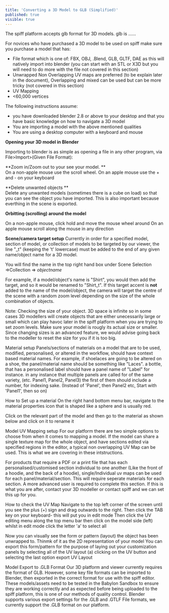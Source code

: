 ```yaml
---
title: 'Converting a 3D Model to GLB (Simplified)'
published: true
visible: true
---
```


The spiff platform accepts glb format for 3D models. glb is ......

For novices who have purchased a 3D model to be used on spiff make sure you purchase a model that has: 
- File format which is one of: FBX, OBJ, .Blend, GLB, GLTF, DAE as this will natively import into blender (you can start with an STL or X3D but you will need to do more with the file not covered in this section)
- Unwrapped Non Overlapping UV maps are preferred (to be explain later in the document), Overlapping and mixed can be used but can be more tricky (not covered in this section)
- UV Mapping
- <60,000 vertices


The following instructions assume:
* you have downloaded blender 2.8 or above to your desktop and that you have basic knowledge on how to navigate a 3D model
* You are importing a model with the above mentioned qualities
* You are using a desktop computer with a keyboard and mouse

**Opening your 3D model in Blender**

Importing to blender is as simple as opening a file in any other program, via File>Import>(Given File Format):

**Zoom in/Zoom out to your see your model. **  
On a non-apple mouse use the scroll wheel. 
On an apple mouse use the + and - on your keyboard

**Delete unwanted objects **  
Delete any unwanted models (sometimes there is a cube on load) so that you can see the object you have imported. This is also important because everthing in the scene is exported. 

**Orbitting (scrolling) around the model**

On a non-apple mouse, click hold and move the mouse wheel around 
On an apple mouse scroll along the mouse in any direction

**Scene/camera target setup**
Currently in order for a specified model, section of model, or collection of models to be targeted by our viewer, the line "_t" (keeping the 't' lowercase) must be added to the end of any given name/object name for a 3D model. 

You will find the name in the top right hand box under Scene Selection =>Collection => _objectname_

For example, if a model/object's name is "Shirt", you would then add the target, and so it would be renamed to "Shirt_t". If this target accent is **not** added to the name of the model/object, the camera will target the centre of the scene with a random zoom level depending on the size of the whole combination of objects. 

Note: Checking the size of your object. 3D space is infinite so in some cases 3D modellers will create objects that are either unecessarily large or small which can play havoc later in the spiff platform when you are trying to set zoom levels. Make sure your model is rougly its actual size or smaller.  Since changing sizes is an advanced feature, we would advise going back to the modeller to reset the size for you if it is too big. 

Material setup
Panels/sections of materials on a model that are to be used, modified, personalised, or altered in the workflow, should have context based material names. For example, if shoelaces are going to be altered on a shoe, the panel/material name should be something like "Laces".
a bottle, that has a personalised label should have a panel name of "Label" for instance. in any instance that multiple panels are called for of the same variety, (etc. Panel1, Panel2, Panel3) the first of them should include a number, for indexing sake. (Instead of 'Panel', then Panel2 etc, Start with 'Panel1', then so on)

How to Set up a material 
On the right hand bottom menu bar, navigate to the material properties icon that is shaped like a sphere and is usually red.

Click on the relevant part of the model and then go to the material as shown below and click on it to rename it

Model UV Mapping setup
For our platform there are two simple options to choose from when it comes to mapping a model.
If the model can share a single texture map for the whole object, and have sections edited via specified regions in the editor, a typical non overlapping  UV Map can be used. This is what we are covering in these intstructions. 

For products that require a PDF or a print file that has each personalised/customised section individual to one another (Like the front of a hoodie, and the back of a hoodie), single/Individual uv maps can be used for each panel/material/section. This will require seperate materials for each section. A more advanced user is required to complete this section. If this is what you are after, contact your 3D modeller or contact spiff and we can set this up for you. 

How to check the UV Map
Navigate to the top left corner of the screen until you see the plus (+) sign and drag outwards to the right.
Then click the TAB key on your keyboard- this will put you in edit mode
Then click the UV editing menu along the top menu bar
then click on the model side (left) 
whilst in edit mode click the letter 'a' to select all 

Now you can visually see the form or pattern (layout) the object has been unwrapped to. Thinmk of it as the 2D representation of your model
You can export this form/pattern for the purpose of laying out your customization panels by selecting all of the UV layout (a) clicking on the UV button and selecting the last option export UV Layout

Model Export to .GLB Format
Our 3D platform and viewer currently requires the format of GLB. However, some key file formats can be imported to Blender, then exported in the correct format for use with the spiff editor.
These models/assets need to be tested in the Babylon Sandbox to ensure they are working correctly and as expected before being uploaded to the spiff platform, this is one of our methods of quality control.
Blender supports various export settings for the .GLB and .GTLF File formats, we currently support the .GLB format on our platform.